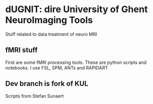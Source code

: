 # dUGNIT: dire University of Ghent NeuroImaging Tools

Stuff related to data treatment of neuro MRI

## fMRI stuff

First are some fMRI processing tools. These are python scripts and notebooks. I use FSL, SPM, ANTs and RAPIDART

## Dev branch is fork of KUL

Scripts from Stefan Sunaert
